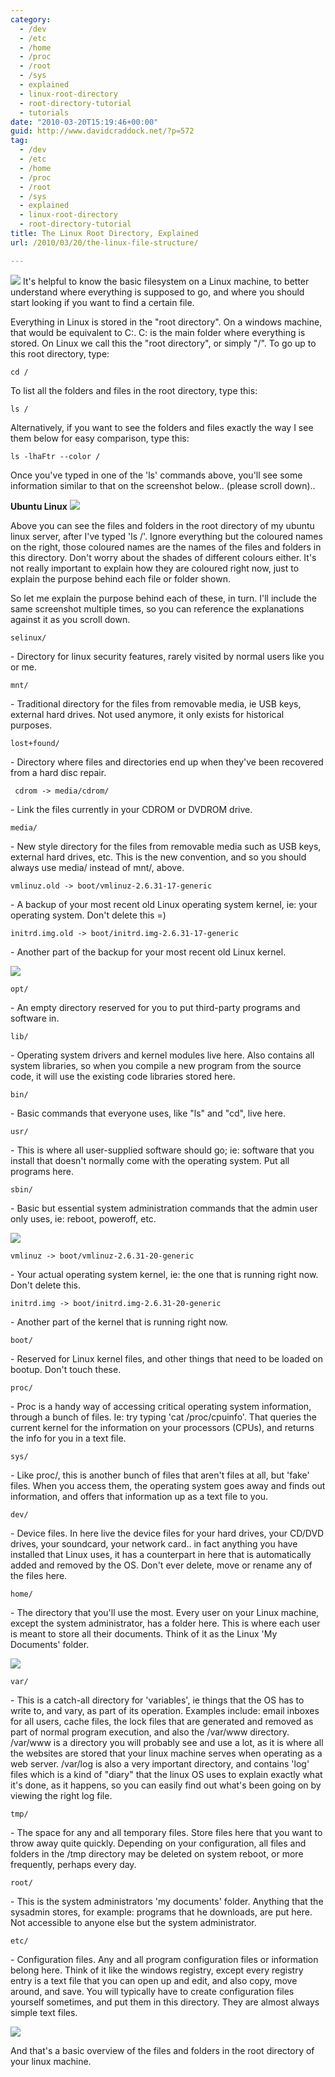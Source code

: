 ```yaml
---
category:
  - /dev
  - /etc
  - /home
  - /proc
  - /root
  - /sys
  - explained
  - linux-root-directory
  - root-directory-tutorial
  - tutorials
date: "2010-03-20T15:19:46+00:00"
guid: http://www.davidcraddock.net/?p=572
tag:
  - /dev
  - /etc
  - /home
  - /proc
  - /root
  - /sys
  - explained
  - linux-root-directory
  - root-directory-tutorial
title: The Linux Root Directory, Explained
url: /2010/03/20/the-linux-file-structure/

---
```

[![](/wp-content/uploads/2010/03/got-root.jpg)](/wp-content/uploads/2010/03/got-root.jpg) It's helpful to know the basic filesystem on a Linux machine, to better understand where everything is supposed to go, and where you should start looking if you want to find a certain file.

Everything in Linux is stored in the "root directory". On a windows machine, that would be equivalent to C:. C: is the main folder where everything is stored. On Linux we call this the "root directory", or simply "/". To go up to this root directory, type:

```
cd /
```

To list all the folders and files in the root directory, type this:

```
ls /
```

Alternatively, if you want to see the folders and files exactly the way I see them below for easy comparison, type this:

```
ls -lhaFtr --color /
```

Once you've typed in one of the 'ls' commands above, you'll see some information similar to that on the screenshot below.. (please scroll down)..

**Ubuntu Linux** [![](/wp-content/uploads/2010/03/1348573631.png)](/wp-content/uploads/2010/03/1348573631.png)

Above you can see the files and folders in the root directory of my ubuntu linux server, after I've typed 'ls /'. Ignore everything but the coloured names on the right, those coloured names are the names of the files and folders in this directory. Don't worry about the shades of different colours either. It's not really important to explain how they are coloured right now, just to explain the purpose behind each file or folder shown.

So let me explain the purpose behind each of these, in turn. I'll include the same screenshot multiple times, so you can reference the explanations against it as you scroll down.

```
selinux/
```

 \- Directory for linux security features, rarely visited by normal users like you or me.

```
mnt/
```

 \- Traditional directory for the files from removable media, ie USB keys, external hard drives. Not used anymore, it only exists for historical purposes.

```
lost+found/
```

 \- Directory where files and directories end up when they've been recovered from a hard disc repair.

```
 cdrom -> media/cdrom/
```

 \- Link the files currently in your CDROM or DVDROM drive.

```
media/
```

 \- New style directory for the files from removable media such as USB keys, external hard drives, etc. This is the new convention, and so you should always use media/ instead of mnt/, above.

```
vmlinuz.old -> boot/vmlinuz-2.6.31-17-generic
```

 \- A backup of your most recent old Linux operating system kernel, ie: your operating system. Don't delete this =)

```
initrd.img.old -> boot/initrd.img-2.6.31-17-generic
```

 \- Another part of the backup for your most recent old Linux kernel.

[![](/wp-content/uploads/2010/03/1348573631.png)](/wp-content/uploads/2010/03/1348573631.png)

```
opt/
```

 \- An empty directory reserved for you to put third-party programs and software in.

```
lib/
```

 \- Operating system drivers and kernel modules live here. Also contains all system libraries, so when you compile a new program from the source code, it will use the existing code libraries stored here.

```
bin/
```

 \- Basic commands that everyone uses, like "ls" and "cd", live here.

```
usr/
```

 \- This is where all user-supplied software should go; ie: software that you install that doesn't normally come with the operating system. Put all programs here.

```
sbin/
```

 \- Basic but essential system administration commands that the admin user only uses, ie: reboot, poweroff, etc.

[![](/wp-content/uploads/2010/03/1348573631.png)](/wp-content/uploads/2010/03/1348573631.png)

```
vmlinuz -> boot/vmlinuz-2.6.31-20-generic
```

 \- Your actual operating system kernel, ie: the one that is running right now. Don't delete this.

```
initrd.img -> boot/initrd.img-2.6.31-20-generic
```

 \- Another part of the kernel that is running right now.

```
boot/
```

 \- Reserved for Linux kernel files, and other things that need to be loaded on bootup. Don't touch these.

```
proc/
```

 \- Proc is a handy way of accessing critical operating system information, through a bunch of files. Ie: try typing 'cat /proc/cpuinfo'. That queries the current kernel for the information on your processors (CPUs), and returns the info for you in a text file.

```
sys/
```

 \- Like proc/, this is another bunch of files that aren't files at all, but 'fake' files. When you access them, the operating system goes away and finds out information, and offers that information up as a text file to you.

```
dev/
```

 \- Device files. In here live the device files for your hard drives, your CD/DVD drives, your soundcard, your network card.. in fact anything you have installed that Linux uses, it has a counterpart in here that is automatically added and removed by the OS. Don't ever delete, move or rename any of the files here.

```
home/
```

 \- The directory that you'll use the most. Every user on your Linux machine, except the system administrator, has a folder here. This is where each user is meant to store all their documents. Think of it as the Linux 'My Documents' folder.

[![](/wp-content/uploads/2010/03/1348573631.png)](/wp-content/uploads/2010/03/1348573631.png)

```
var/
```

 \- This is a catch-all directory for 'variables', ie things that the OS has to write to, and vary, as part of its operation. Examples include: email inboxes for all users, cache files, the lock files that are generated and removed as part of normal program execution, and also the /var/www directory. /var/www is a directory you will probably see and use a lot, as it is where all the websites are stored that your linux machine serves when operating as a web server. /var/log is also a very important directory, and contains 'log' files which is a kind of "diary" that the linux OS uses to explain exactly what it's done, as it happens, so you can easily find out what's been going on by viewing the right log file.

```
tmp/
```

 \- The space for any and all temporary files. Store files here that you want to throw away quite quickly. Depending on your configuration, all files and folders in the /tmp directory may be deleted on system reboot, or more frequently, perhaps every day.

```
root/
```

 \- This is the system administrators 'my documents' folder. Anything that the sysadmin stores, for example: programs that he downloads, are put here. Not accessible to anyone else but the system administrator.

```
etc/
```

 \- Configuration files. Any and all program configuration files or information belong here. Think of it like the windows registry, except every registry entry is a text file that you can open up and edit, and also copy, move around, and save. You will typically have to create configuration files yourself sometimes, and put them in this directory. They are almost always simple text files.

[![](/wp-content/uploads/2010/03/1348573631.png)](/wp-content/uploads/2010/03/1348573631.png)

And that's a basic overview of the files and folders in the root directory of your linux machine.
